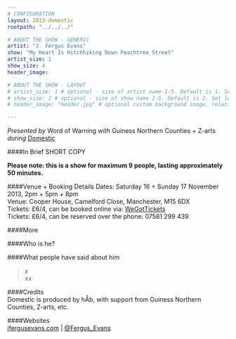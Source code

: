 ```yaml
---
# CONFIGURATION
layout: 2013-domestic
rootpath: "../../../"

# ABOUT THE SHOW - GENERIC
artist: "J. Fergus Evans"
show: "My Heart Is Hitchhiking Down Peachtree Street"
artist_size: 1
show_size: 4
header_image:

# ABOUT THE SHOW - LAYOUT
# artist_size: 1 # optional - size of artist name 1-5. Default is 1. Set longer names to lower values
# show_size: 2 # optional - size of show name 2-5. Default is 2. Set longer names to lower values
# header_image: "header.jpg" # optional custom background image, relative to current page

---
```

*Presented by* Word of Warning *with* Guiness Northern Counties + Z-arts       
*during* [Domestic](/current/2013-domestic/index.html)        

####In Brief
SHORT COPY
            
**Please note: this is a show for maximum 9 people, lasting approximately 50 minutes.**
         
####Venue + Booking Details
Dates: Saturday 16 + Sunday 17 November 2013, 2pm + 5pm + 8pm        
Venue: Cooper House, Camelford Close, Manchester, M15 6DX   
Tickets: £6/4, can be booked online via: [WeGotTickets](http://www.wegottickets.com/wordofwarning)     
Tickets: £6/4, can be reserved over the phone: 07581 299 439       

####More      
          
        
####Who is he?    
     
              
####What people have said about him       
>*x*<br> xx        
>          
                     
####Credits        
Domestic is produced by hÅb, with support from Guiness Northern Counties, Z-arts, etc.                    
         
####Websites        
[jfergusevans.com](http://jfergusevans.com) | [@Fergus_Evans](http://twitter.com/Fergus_Evans)